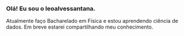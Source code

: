 ### Olá! Eu sou o leoalvessantana.  

Atualmente faço Bacharelado em Física e estou aprendendo ciência de dados. Em breve estarei compartilhando meu conhecimento. 
